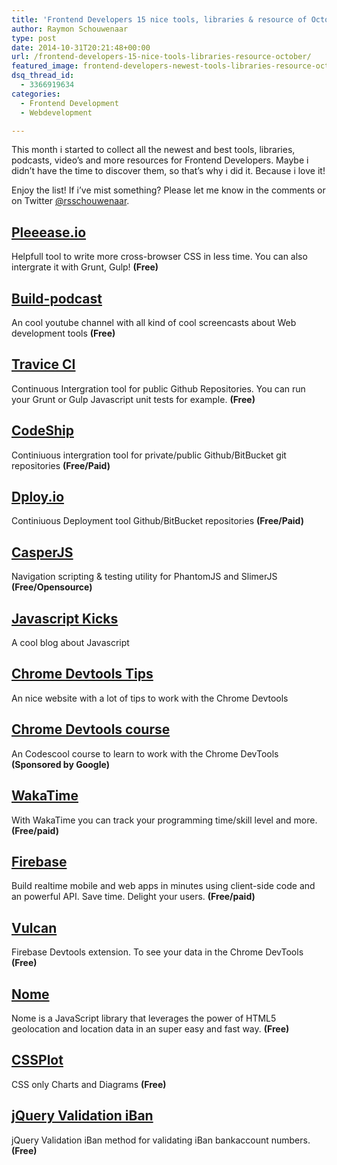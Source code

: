 ```yaml
---
title: 'Frontend Developers 15 nice tools, libraries & resource of October'
author: Raymon Schouwenaar
type: post
date: 2014-10-31T20:21:48+00:00
url: /frontend-developers-15-nice-tools-libraries-resource-october/
featured_image: frontend-developers-newest-tools-libraries-resource-october-825x374.jpg
dsq_thread_id:
  - 3366919634
categories:
  - Frontend Development
  - Webdevelopment

---
```

This month i started to collect all the newest and best tools, libraries, podcasts, video&#8217;s and more resources for Frontend Developers. Maybe i didn&#8217;t have the time to discover them, so that&#8217;s why i did it. Because i love it!

Enjoy the list! If i&#8217;ve mist something? Please let me know in the comments or on Twitter [@rsschouwenaar][1].

## [Pleeease.io][2]

Helpfull tool to write more cross-browser CSS in less time. You can also intergrate it with Grunt, Gulp! **(Free)**

## [Build-podcast][3]

An cool youtube channel with all kind of cool screencasts about Web development tools **(Free)**

## [Travice CI][4]

Continuous Intergration tool for public Github Repositories. You can run your Grunt or Gulp Javascript unit tests for example. **(Free)**

## [CodeShip][5]

Continiuous intergration tool for private/public Github/BitBucket git repositories **(Free/Paid)**

## [Dploy.io][6]

Continiuous Deployment tool Github/BitBucket repositories **(Free/Paid)**

## [CasperJS][7]

Navigation scripting & testing utility for PhantomJS and SlimerJS **(Free/Opensource)**

## [Javascript Kicks][8]

A cool blog about Javascript

## [Chrome Devtools Tips][9]

An nice website with a lot of tips to work with the Chrome Devtools

## [Chrome Devtools course][10]

An Codescool course to learn to work with the Chrome DevTools **(Sponsored by Google)**

## [WakaTime][11]

With WakaTime you can track your programming time/skill level and more. **(Free/paid)**

## [Firebase][12]

Build realtime mobile and web apps in minutes using client-side code and an powerful API. Save time. Delight your users. **(Free/paid)**

## [Vulcan][13]

Firebase Devtools extension. To see your data in the Chrome DevTools **(Free)**

## [Nome][14]

Nome is a JavaScript library that leverages the power of HTML5 geolocation and location data in an super easy and fast way. **(Free)**

## [CSSPlot][15]

CSS only Charts and Diagrams **(Free)**

## [jQuery Validation iBan][16]

jQuery Validation iBan method for validating iBan bankaccount numbers. **(Free)**

 [1]: http://twitter.com/rsschouwenaar
 [2]: http://pleeease.io/
 [3]: http://build-podcast.com/
 [4]: https://travis-ci.org/
 [5]: https://codeship.io/
 [6]: http://dploy.io/
 [7]: http://casperjs.org/
 [8]: https://javascriptkicks.com/
 [9]: http://devtoolstips.com/
 [10]: http://discover-devtools.codeschool.com
 [11]: https://wakatime.com
 [12]: https://www.firebase.com/
 [13]: https://chrome.google.com/webstore/detail/vulcan-by-firebase/oippbnlmebalopjbkemajgfbglcjhnbl?hl=en
 [14]: http://nomejs.com/
 [15]: http://asciimoo.github.io/cssplot/
 [16]: https://github.com/jzaefferer/jquery-validation/blob/master/src/additional/iban.js